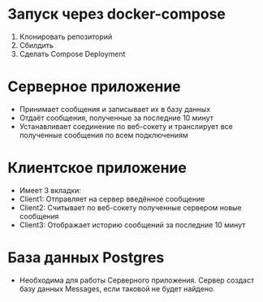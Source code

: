 # Запуск через docker-compose
1. Клонировать репозиторий
2. Сбилдить
3. Сделать Compose Deployment
# Серверное приложение
- Принимает сообщения и записывает их в базу данных
- Отдаёт сообщения, полученные за последние 10 минут
- Устанавливает соединение по веб-сокету и транслирует все полученные сообщения по всем подключениям
# Клиентское приложение
- Имеет 3 вкладки:
- Client1: Отправляет на сервер введённое сообщение
- Client2: Считывает по веб-сокету полученные сервером новые сообщения
- Client3: Отображает историю сообщений за последние 10 минут
# База данных Postgres
- Необходима для работы Серверного приложения. Сервер создаст базу данных Messages, если таковой не будет найдено.
